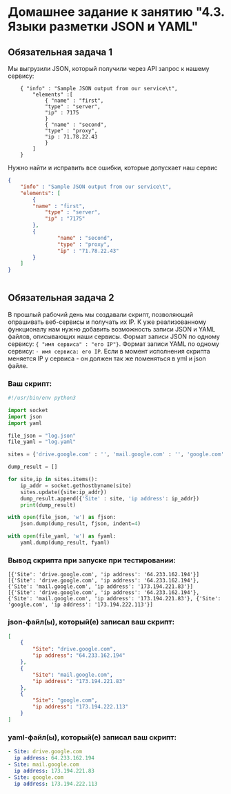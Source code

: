 # Домашнее задание к занятию "4.3. Языки разметки JSON и YAML"


## Обязательная задача 1
Мы выгрузили JSON, который получили через API запрос к нашему сервису:
```
    { "info" : "Sample JSON output from our service\t",
        "elements" :[
            { "name" : "first",
            "type" : "server",
            "ip" : 7175 
            }
            { "name" : "second",
            "type" : "proxy",
            "ip : 71.78.22.43
            }
        ]
    }
```
  Нужно найти и исправить все ошибки, которые допускает наш сервис
  
```json
{
	"info" : "Sample JSON output from our service\t",
	"elements": [
        {
		"name" : "first",
           	"type" : "server",
           	"ip" : "7175"
        },
        {
                "name" : "second",
                "type" : "proxy",
                "ip" : "71.78.22.43"
        }
    ]
}
  
```

## Обязательная задача 2
В прошлый рабочий день мы создавали скрипт, позволяющий опрашивать веб-сервисы и получать их IP. К уже реализованному функционалу нам нужно добавить возможность записи JSON и YAML файлов, описывающих наши сервисы. Формат записи JSON по одному сервису: `{ "имя сервиса" : "его IP"}`. Формат записи YAML по одному сервису: `- имя сервиса: его IP`. Если в момент исполнения скрипта меняется IP у сервиса - он должен так же поменяться в yml и json файле.

### Ваш скрипт:
```python
#!/usr/bin/env python3

import socket
import json
import yaml

file_json = "log.json"
file_yaml = "log.yaml"

sites = {'drive.google.com' : '', 'mail.google.com' : '', 'google.com' : ''}

dump_result = []

for site,ip in sites.items():
    ip_addr = socket.gethostbyname(site)
    sites.update({site:ip_addr})
    dump_result.append({'Site' : site, 'ip address': ip_addr})
    print(dump_result)

with open(file_json, 'w') as fjson:
    json.dump(dump_result, fjson, indent=4)

with open(file_yaml, 'w') as fyaml:
    yaml.dump(dump_result, fyaml)
```

### Вывод скрипта при запуске при тестировании:
```
[{'Site': 'drive.google.com', 'ip address': '64.233.162.194'}]
[{'Site': 'drive.google.com', 'ip address': '64.233.162.194'}, {'Site': 'mail.google.com', 'ip address': '173.194.221.83'}]
[{'Site': 'drive.google.com', 'ip address': '64.233.162.194'}, {'Site': 'mail.google.com', 'ip address': '173.194.221.83'}, {'Site': 'google.com', 'ip address': '173.194.222.113'}]
```

### json-файл(ы), который(е) записал ваш скрипт:
```json
[
    {
        "Site": "drive.google.com",
        "ip address": "64.233.162.194"
    },
    {
        "Site": "mail.google.com",
        "ip address": "173.194.221.83"
    },
    {
        "Site": "google.com",
        "ip address": "173.194.222.113"
    }
]
```

### yaml-файл(ы), который(е) записал ваш скрипт:
```yaml
- Site: drive.google.com
  ip address: 64.233.162.194
- Site: mail.google.com
  ip address: 173.194.221.83
- Site: google.com
  ip address: 173.194.222.113
```

